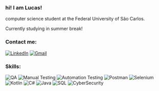 ### hi! I am Lucas!


computer science student at the Federal University of São Carlos. 

Currently studying in summer break!


### Contact me:


[![LinkedIn](https://img.shields.io/badge/LinkedIn-Profile-blue?style=flat-square&logo=linkedin)](https://www.linkedin.com/in/lucas-crempe-6733b9289/) [![Gmail](https://img.shields.io/badge/Gmail-Contact-red?style=flat-square&logo=gmail)](mailto:crempelucas@gmail.com)


### Skills:

![QA](https://img.icons8.com/?size=80&id=bltoLactaWyM&format=png)
![Manual Testing](https://img.icons8.com/?size=80&id=d5wFpGKGdUzh&format=png)
![Automation Testing](https://img.icons8.com/?size=64&id=43657&format=png)
![Postman](https://img.icons8.com/?size=64&id=QEQQKirln6Tf&format=png)
![Selenium](https://img.icons8.com/?size=60&id=VOnRj9vGpXV8&format=png)
![Kotlin](https://img.icons8.com/?size=64&id=QF5zpaaq4QZf&format=png)
![C#](https://img.icons8.com/?size=48&id=55251&format=png)
![Java](https://img.icons8.com/?size=64&id=FRRACRKRsw2s&format=png)
![SQL](https://img.icons8.com/?size=80&id=4ZM6CrdtsQVN&format=png) 
![CyberSecurity](https://img.icons8.com/?size=80&id=64203&format=png)












